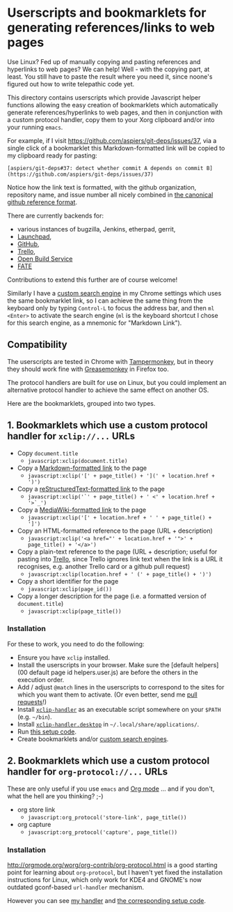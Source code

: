 # Userscripts and bookmarklets for generating references/links to web pages

Use Linux?  Fed up of manually copying and pasting references and
hyperlinks to web pages?  We can help!  Well - with the copying part,
at least.  You still have to paste the result where you need it,
since noone's figured out how to write telepathic code yet.

This directory contains userscripts which provide Javascript helper
functions allowing the easy creation of bookmarklets which
automatically generate references/hyperlinks to web pages, and then in
conjunction with a custom protocol handler, copy them to your Xorg
clipboard and/or into your running `emacs`.

For example, if I visit https://github.com/aspiers/git-deps/issues/37,
via a single click of a bookmarklet this Markdown-formatted link will
be copied to my clipboard ready for pasting:

    [aspiers/git-deps#37: detect whether commit A depends on commit B](https://github.com/aspiers/git-deps/issues/37)

Notice how the link text is formatted, with the github organization,
repository name, and issue number all nicely combined in [the canonical
github reference format](https://help.github.com/articles/writing-on-github/#references).

There are currently backends for:

-   various instances of bugzilla, Jenkins, etherpad, gerrit,
-   [Launchpad](https://launchpad.net),
-   [GitHub](https://github.com),
-   [Trello](https://trello.com),
-   [Open Build Service](http://openbuildservice.org/)
-   [FATE](https://fate.suse.com)

Contributions to extend this further are of course welcome!

Similarly I have a
[custom search engine](http://www.slideshare.net/mauilibrarian2/create-a-custom-search-engine-in-chromes-omnibox)
in my Chrome settings which uses the same bookmarklet link, so I can
achieve the same thing from the keyboard only by typing `Control-L` to
focus the address bar, and then `ml <Enter>` to activate the search
engine (`ml` is the keyboard shortcut I chose for this search engine,
as a mnemonic for "Markdown Link").

## Compatibility

The userscripts are tested in Chrome with
[Tampermonkey](https://tampermonkey.net/), but in theory they should
work fine with
[Greasemonkey](https://addons.mozilla.org/en-us/firefox/addon/greasemonkey/)
in Firefox too.

The protocol handlers are built for use on Linux, but you could implement
an alternative protocol handler to achieve the same effect on another OS.

Here are the bookmarklets, grouped into two types.

## 1. Bookmarklets which use a custom protocol handler for `xclip://...` URLs

-   Copy `document.title`
    -    `javascript:xclip(document.title)`
-   Copy a [Markdown-formatted link](http://daringfireball.net/projects/markdown/syntax#link) to the page
    -    `javascript:xclip('[' + page_title() + '](' + location.href + ')')`
-   Copy a [reStructuredText-formatted link](http://docutils.sourceforge.net/docs/user/rst/quickref.html#external-hyperlink-targets) to the page
    -    ```javascript:xclip('`' + page_title() + ' <' + location.href + '>`_')```
-   Copy a [MediaWiki-formatted link](https://www.mediawiki.org/wiki/Help:Links#External_links) to the page
    -    `javascript:xclip('[' + location.href + ' ' + page_title() + ']')`
-   Copy an HTML-formatted reference to the page (URL + description)
    -    `javascript:xclip('<a href="' + location.href + '">' + page_title() + '</a>')`
-   Copy a plain-text reference to the page (URL + description; useful for pasting into [Trello](https://trello.com/), since Trello ignores link text when the link is a URL it recognises, e.g. another Trello card or a github pull request)
    -    `javascript:xclip(location.href + ' (' + page_title() + ')')`
-   Copy a short identifier for the page
    -    `javascript:xclip(page_id())`
-   Copy a longer description for the page (i.e. a formatted version of `document.title`)
    -    `javascript:xclip(page_title())`

### Installation

For these to work, you need to do the following:

-   Ensure you have `xclip` installed.
-   Install the userscripts in your browser.  Make sure the 
    [default helpers](00 default page id helpers.user.js) are before
    the others in the execution order.
-   Add / adjust `@match` lines in the userscripts to correspond to the
    sites for which you want them to activate.  (Or even better,
    send me [pull requests](https://help.github.com/articles/using-pull-requests/)!)
-   Install [`xclip-handler`](../../../../bin/xclip-handler) as an
    executable script somewhere on your `$PATH` (e.g. `~/bin`).
-   Install [`xclip-handler.desktop`](../../../../.local/share/applications/xclip-handler.desktop)
    in `~/.local/share/applications/`.
-   Run [this setup code](../../../../.cfg-post.d/xclip-handler).
-   Create bookmarklets and/or
    [custom search engines](http://www.slideshare.net/mauilibrarian2/create-a-custom-search-engine-in-chromes-omnibox).

## 2. Bookmarklets which use a custom protocol handler for `org-protocol://...` URLs

These are only useful if you use `emacs` and [Org mode](http://orgmode.org/) ...
and if you don't, what the hell are you thinking? ;-)

-   org store link
    -   `javascript:org_protocol('store-link', page_title())`
-   org capture
    -   `javascript:org_protocol('capture', page_title())`

### Installation

http://orgmode.org/worg/org-contrib/org-protocol.html is a good
starting point for learning about `org-protocol`, but I haven't yet
fixed the installation instructions for Linux, which only work for
KDE4 and GNOME's now outdated gconf-based `url-handler` mechanism.

However you can see
[my handler](https://github.com/aspiers/emacs/blob/master/.local/share/applications/quick-emacs.desktop)
and
[the corresponding setup code](https://github.com/aspiers/emacs/blob/master/.cfg-post.d/org-protocol).
